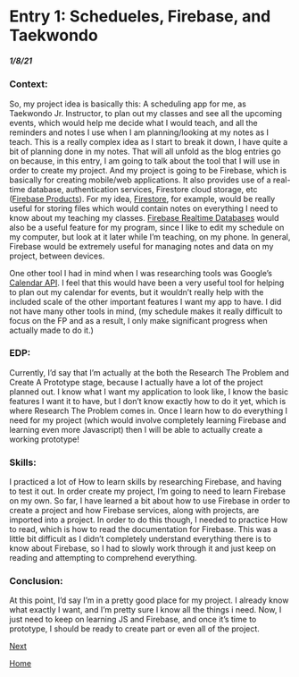 # Entry 1: __Schedueles, Firebase, and Taekwondo__
##### 1/8/21

### Context:

So, my project idea is basically this:
A scheduling app for me, as Taekwondo Jr. Instructor, to plan out my classes and see all the upcoming events, which would help me decide what I would teach, and all the reminders and notes I use when I am planning/looking at my notes as I teach. This is a really complex idea as I start to break it down, I have quite a bit of planning done in my notes. That will all unfold as the blog entries go on because, in this entry, I am going to talk about the tool that I will use in order to create my project. And my project is going to be Firebase, which is basically for creating mobile/web applications. It also provides use of a real-time database, authentication services, Firestore cloud storage, etc ([Firebase Products](https://firebase.google.com/products-build)). For my idea, [Firestore](https://firebase.google.com/products/firestore), for example, would be really useful for storing files which would contain notes on everything I need to know about my teaching my classes. [Firebase Realtime Databases](https://firebase.google.com/products/realtime-database) would also be a useful feature for my program, since I like to edit my schedule on my computer, but look at it later while I’m teaching, on my phone. In general, Firebase would be extremely useful for managing notes and data on my project, between devices. 

One other tool I had in mind when I was researching tools was Google’s [Calendar API](https://developers.google.com/calendar/api). I feel that this would have been a very useful tool for helping to plan out my calendar for events, but it wouldn’t really help with the included scale of the other important features I want my app to have. I did not have many other tools in mind, (my schedule makes it really difficult to focus on the FP and as a result, I only make significant progress when actually made to do it.)

### EDP:

Currently, I’d say that I’m actually at the both the Research The Problem  and Create A Prototype stage, because I actually have a lot of the project planned out. I know what I want my application to look like, I know the basic features I want it to have, but I don’t know exactly how to do it yet, which is where Research The Problem comes in. Once I learn how to do everything I need for my project (which would involve completely learning Firebase and learning even more Javascript) then I will be able to actually create a working prototype!

### Skills:

I practiced a lot of How to learn  skills by researching Firebase, and having to test it out. In order create my project, I’m going to need to learn Firebase on my own. So far, I have learned a bit about how to use Firebase in order to create a project and how Firebase services, along with projects, are imported into a project. In order to do this though, I needed to practice How to read, which is how to read the documentation for Firebase. This was a little bit difficult as I didn’t completely understand everything there is to know about Firebase, so I had to slowly work through it and just keep on reading and attempting to comprehend everything. 

### Conclusion:

At this point, I’d say I’m in a pretty good place for my project. I already know what exactly I want, and I’m pretty sure I know all the things i need. Now, I just need to keep on learning JS and Firebase, and once it’s time to prototype, I should be ready to create part or even all of the project. 


[Next](entry02.md)

[Home](../README.md)